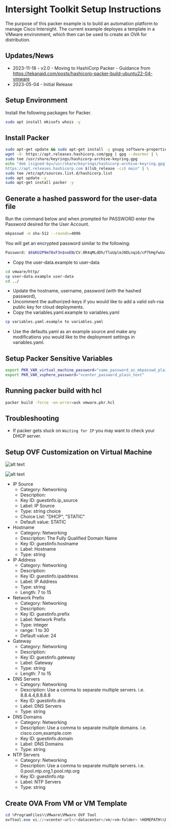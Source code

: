 # Intersight Toolkit Setup Instructions

The purpose of this packer example is to build an automation platform to manage Cisco Intersight.  The current example deployes a template in a VMware environment, which then can be used to create an OVA for distribution.

## Updates/News

* 2023-11-18 - v2.0 - Moving to HashiCorp Packer - Guidance from https://tekanaid.com/posts/hashicorp-packer-build-ubuntu22-04-vmware
* 2023-05-04 - Initial Release

## Setup Environment

Install the following packages for Packer.

```sh
sudo apt install mkisofs whois -y
```

## Install Packer

```bash
sudo apt-get update && sudo apt-get install -y gnupg software-properties-common
wget -O- https://apt.releases.hashicorp.com/gpg | gpg --dearmor | \
sudo tee /usr/share/keyrings/hashicorp-archive-keyring.gpg
echo "deb [signed-by=/usr/share/keyrings/hashicorp-archive-keyring.gpg] \
https://apt.releases.hashicorp.com $(lsb_release -cs) main" | \
sudo tee /etc/apt/sources.list.d/hashicorp.list
sudo apt update -y
sudo apt-get install packer -y
```

## Generate a hashed password for the user-data file

Run the command below and when prompted for PASSWORD enter the Password desired for the User Account.

```bash
mkpasswd -m sha-512 --rounds=4096
```

You will get an encrypted password similar to the following:

```bash
Password: $6$KU2P9m78xF3n$noEN/CV.0R4qMLdDh/TloUplmJ0DLnqi6/cP7hHgfwUu.D0hMaD2sAfxDT3eHP5BQ3HdgDkKuIk8zBh0mDLzO1
```

* Copy the user-data.example to user-data

```bash
cd vmware/http/
cp user-data.example user-data
cd ../
```

* Update the hostname, username, password (with the hashed password), 
* Uncomment the authorized-keys if you would like to add a valid ssh-rsa public key for cloud deployments.
* Copy the variables.yaml.example to variables.yaml

```bash
cp variables.yaml.example to variables.yaml
```

* Use the defaults.yaml as an example source and make any modifications you would like to the deployment settings in variables.yaml.

## Setup Packer Sensitive Variables

```bash
export PKR_VAR_virtual_machine_password="same_password_as_mkpasswd_plain_text"
export PKR_VAR_vsphere_password="vcenter_password_plain_text"
```

## Running packer build with hcl

```sh
packer build -force -on-error=ask vmware.pkr.hcl
```

## Troubleshooting

- If packer gets stuck on `Waiting for IP` you may want to check your DHCP server.

## Setup OVF Customization on Virtual Machine

![alt text](vApp-Options.png "vApp Options")

![alt text](vApp-Properties.png "vApp Properties")

- IP Source
  - Category: Networking
  - Description:
  - Key ID: guestinfo.ip_source
  - Label: IP Source
  - Type: string choice
  - Choice List: "DHCP", "STATIC"
  - Default value: STATIC
- Hostname
  - Category: Networking
  - Description: The Fully Qualified Domain Name
  - Key ID: guestinfo.hostname
  - Label: Hostname
  - Type: string
- IP Address
  - Category: Networking
  - Description:
  - Key ID: guestinfo.ipaddress
  - Label: IP Address
  - Type: string
  - Length: 7 to 15
- Network Prefix
  - Category: Networking
  - Description:
  - Key ID: guestinfo.prefix
  - Label: Network Prefix
  - Type: integer
  - range: 1 to 30
  - Default value: 24
- Gateway
  - Category: Networking
  - Description:
  - Key ID: guestinfo.gateway
  - Label: Gateway
  - Type: string
  - Length: 7 to 15
- DNS Servers
  - Category: Networking
  - Description: Use a comma to separate multiple servers.  i.e. 8.8.4.4,8.8.8.8
  - Key ID: guestinfo.dns
  - Label: DNS Servers
  - Type: string
- DNS Domains
  - Category: Networking
  - Description: Use a comma to separate multiple domains.  i.e. cisco.com,example.com
  - Key ID: guestinfo.domain
  - Label: DNS Domains
  - Type: string
- NTP Servers
  - Category: Networking
  - Description: Use a comma to separate multiple servers.  i.e. 0.pool.ntp.org,1.pool.ntp.org
  - Key ID: guestinfo.ntp
  - Label: NTP Servers
  - Type: string

## Create OVA From VM or VM Template

```powershell
cd %ProgramFiles%\VMware\VMware OVF Tool
ovftool.exe vi://<vcenter-url>/<datacenter>/vm/<vm-folder> %HOMEPATH%\Downloads\imm-toolkitv0.1.ova
```